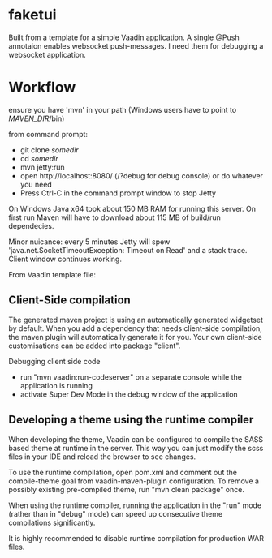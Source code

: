 faketui
=======

Built from a template for a simple Vaadin application.
A single @Push annotaion enables websocket push-messages.
I need them for debugging a websocket application.

Workflow
========
ensure you have 'mvn' in your path (Windows users have to point to _MAVEN_DIR_/bin)

from command prompt:

* git clone <repo-url> _somedir_
* cd _somedir_
* mvn jetty:run
* open http://localhost:8080/ (/?debug for debug console) or do whatever you need
* Press Ctrl-C in the command prompt window to stop Jetty

On Windows Java x64 took about 150 MB RAM for running this server.
On first run Maven will have to download about 115 MB of build/run dependecies.

Minor nuicance: every 5 minutes Jetty will spew
'java.net.SocketTimeoutException: Timeout on Read' and a stack trace.
Client window continues working.

From Vaadin template file:

Client-Side compilation
-------------------------

The generated maven project is using an automatically generated widgetset by default. 
When you add a dependency that needs client-side compilation, the maven plugin will 
automatically generate it for you. Your own client-side customisations can be added into
package "client".

Debugging client side code
  - run "mvn vaadin:run-codeserver" on a separate console while the application is running
  - activate Super Dev Mode in the debug window of the application

Developing a theme using the runtime compiler
-------------------------

When developing the theme, Vaadin can be configured to compile the SASS based
theme at runtime in the server. This way you can just modify the scss files in
your IDE and reload the browser to see changes.

To use the runtime compilation, open pom.xml and comment out the compile-theme 
goal from vaadin-maven-plugin configuration. To remove a possibly existing 
pre-compiled theme, run "mvn clean package" once.

When using the runtime compiler, running the application in the "run" mode 
(rather than in "debug" mode) can speed up consecutive theme compilations
significantly.

It is highly recommended to disable runtime compilation for production WAR files.
